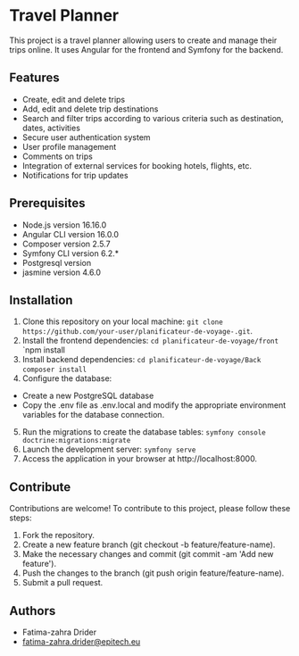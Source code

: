 # Travel Planner

This project is a travel planner allowing users to create and manage their trips online. It uses Angular for the frontend and Symfony for the backend.
## Features
- Create, edit and delete trips
- Add, edit and delete trip destinations
- Search and filter trips according to various criteria such as destination, dates, activities
- Secure user authentication system
- User profile management
- Comments on trips
- Integration of external services for booking hotels, flights, etc.
- Notifications for trip updates
## Prerequisites
- Node.js version 16.16.0
- Angular CLI version 16.0.0
- Composer version 2.5.7
- Symfony CLI version 6.2.*
- Postgresql version
- jasmine version 4.6.0
  

## Installation

1. Clone this repository on your local machine: `git clone https://github.com/your-user/planificateur-de-voyage-.git`.
2. Install the frontend dependencies:
   `cd planificateur-de-voyage/front`
   `npm install
3. Install backend dependencies:
   `cd planificateur-de-voyage/Back`
   `composer install`
4. Configure the database:
- Create a new PostgreSQL database
- Copy the .env file as .env.local and modify the appropriate environment variables for the database connection.
5. Run the migrations to create the database tables:
   `symfony console doctrine:migrations:migrate`
6. Launch the development server:
   `symfony serve`
7. Access the application in your browser at http://localhost:8000.



## Contribute
Contributions are welcome! To contribute to this project, please follow these steps:
1. Fork the repository.
2. Create a new feature branch (git checkout -b feature/feature-name).
3. Make the necessary changes and commit (git commit -am 'Add new feature').
4. Push the changes to the branch (git push origin feature/feature-name).
5. Submit a pull request.

## Authors
- Fatima-zahra Drider
- fatima-zahra.drider@epitech.eu
